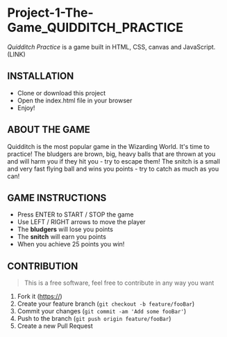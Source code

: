 # Project-1-The-Game_QUIDDITCH_PRACTICE
*Quidditch Practice* is a game built in HTML, CSS, canvas and JavaScript.
(LINK)

## INSTALLATION
* Clone or download this project
* Open the index.html file in your browser
* Enjoy!

## ABOUT THE GAME
Quidditch is the most popular game in the Wizarding World. It's time to practice!
The bludgers are brown, big, heavy balls that are thrown at you and will harm you if they hit you - try to escape them!
The snitch is a small and very fast flying ball and wins you points - try to catch as much as you can!

## GAME INSTRUCTIONS
* Press ENTER to START / STOP the game
* Use LEFT / RIGHT arrows to move the player
* The **bludgers** will lose you points
* The **snitch** will earn you points
* When you achieve 25 points you win!


## CONTRIBUTION
>This is a free software, feel free to contribute in any way you want

1. Fork it (<https://>)
2. Create your feature branch (`git checkout -b feature/fooBar`)
3. Commit your changes (`git commit -am 'Add some fooBar'`)
4. Push to the branch (`git push origin feature/fooBar`)
5. Create a new Pull Request
